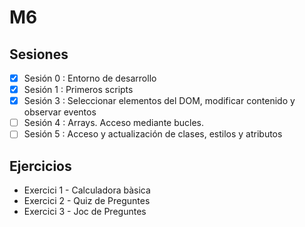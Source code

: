 # M6 
## Sesiones
- [x] Sesión 0 : Entorno de desarrollo
- [x] Sesión 1 : Primeros scripts
- [x] Sesión 3 : Seleccionar elementos del DOM, modificar contenido y observar eventos
- [ ] Sesión 4 : Arrays. Acceso mediante bucles.
- [ ] Sesión 5 : Acceso y actualización de clases, estilos y atributos 
## Ejercicios
  - Exercici 1 - Calculadora bàsica
  - Exercici 2 - Quiz de Preguntes
  - Exercici 3 - Joc de Preguntes
